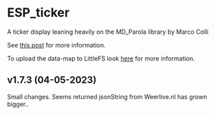 # ESP_ticker
A ticker display leaning heavily on the MD_Parola library by Marco Colli

See <a href="https://willem.aandewiel.nl/index.php/2020/06/09/an-esp8266-ticker/" target="_blank">this post</a> for
more information.


To upload the data-map to LittleFS look <a href="https://arduino-esp8266.readthedocs.io/en/latest/filesystem.html#uploading-files-to-file-system" target="_blank">here</a> for more information.

## v1.7.3 (04-05-2023)
Small changes. Seems returned jsonString from Weerlive.nl has grown bigger..
